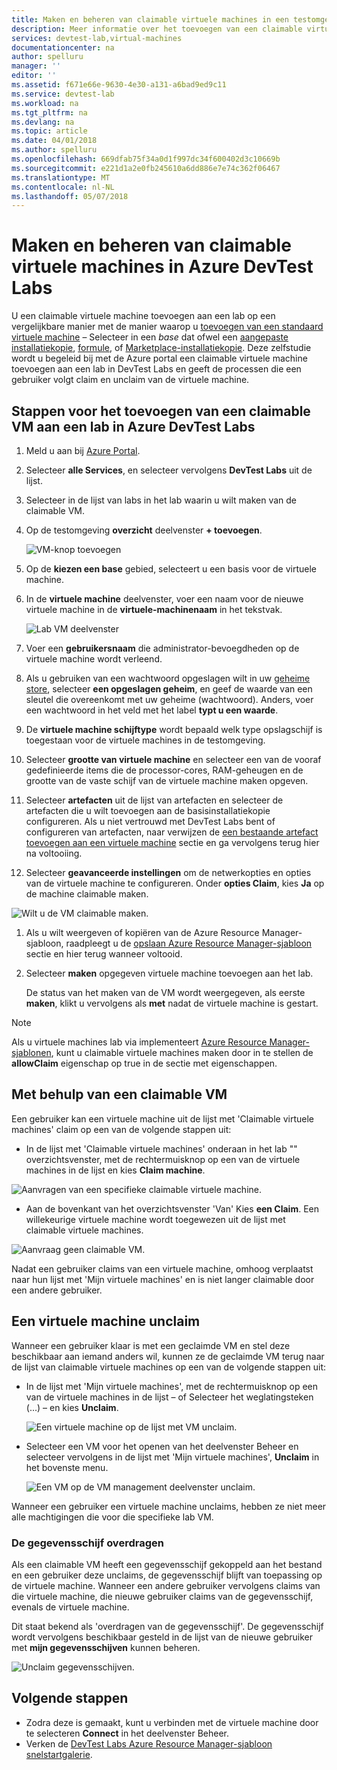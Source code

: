 ```yaml
---
title: Maken en beheren van claimable virtuele machines in een testomgeving in Azure DevTest Labs | Microsoft Docs
description: Meer informatie over het toevoegen van een claimable virtuele machine aan een lab in Azure DevTest Labs
services: devtest-lab,virtual-machines
documentationcenter: na
author: spelluru
manager: ''
editor: ''
ms.assetid: f671e66e-9630-4e30-a131-a6bad9ed9c11
ms.service: devtest-lab
ms.workload: na
ms.tgt_pltfrm: na
ms.devlang: na
ms.topic: article
ms.date: 04/01/2018
ms.author: spelluru
ms.openlocfilehash: 669dfab75f34a0d1f997dc34f600402d3c10669b
ms.sourcegitcommit: e221d1a2e0fb245610a6dd886e7e74c362f06467
ms.translationtype: MT
ms.contentlocale: nl-NL
ms.lasthandoff: 05/07/2018
---
```

# <a name="create-and-manage-claimable-vms-in-azure-devtest-labs"></a>Maken en beheren van claimable virtuele machines in Azure DevTest Labs
U een claimable virtuele machine toevoegen aan een lab op een vergelijkbare manier met de manier waarop u [toevoegen van een standaard virtuele machine](devtest-lab-add-vm.md) – Selecteer in een *base* dat ofwel een [aangepaste installatiekopie](devtest-lab-create-template.md), [formule](devtest-lab-manage-formulas.md), of [Marketplace-installatiekopie](devtest-lab-configure-marketplace-images.md). Deze zelfstudie wordt u begeleid bij met de Azure portal een claimable virtuele machine toevoegen aan een lab in DevTest Labs en geeft de processen die een gebruiker volgt claim en unclaim van de virtuele machine.

## <a name="steps-to-add-a-claimable-vm-to-a-lab-in-azure-devtest-labs"></a>Stappen voor het toevoegen van een claimable VM aan een lab in Azure DevTest Labs
1. Meld u aan bij [Azure Portal](http://go.microsoft.com/fwlink/p/?LinkID=525040).
1. Selecteer **alle Services**, en selecteer vervolgens **DevTest Labs** uit de lijst.
1. Selecteer in de lijst van labs in het lab waarin u wilt maken van de claimable VM.  
1. Op de testomgeving **overzicht** deelvenster **+ toevoegen**.  

    ![VM-knop toevoegen](./media/devtest-lab-add-vm/devtestlab-home-blade-add-vm.png)

1. Op de **kiezen een base** gebied, selecteert u een basis voor de virtuele machine.
1. In de **virtuele machine** deelvenster, voer een naam voor de nieuwe virtuele machine in de **virtuele-machinenaam** in het tekstvak.

    ![Lab VM deelvenster](./media/devtest-lab-add-vm/devtestlab-lab-vm-blade.png)

1. Voer een **gebruikersnaam** die administrator-bevoegdheden op de virtuele machine wordt verleend.  
1. Als u gebruiken van een wachtwoord opgeslagen wilt in uw [geheime store](https://azure.microsoft.com/updates/azure-devtest-labs-keep-your-secrets-safe-and-easy-to-use-with-the-new-personal-secret-store), selecteer **een opgeslagen geheim**, en geef de waarde van een sleutel die overeenkomt met uw geheime (wachtwoord). Anders, voer een wachtwoord in het veld met het label **typt u een waarde**.
1. De **virtuele machine schijftype** wordt bepaald welk type opslagschijf is toegestaan voor de virtuele machines in de testomgeving.
1. Selecteer **grootte van virtuele machine** en selecteer een van de vooraf gedefinieerde items die de processor-cores, RAM-geheugen en de grootte van de vaste schijf van de virtuele machine maken opgeven.
1. Selecteer **artefacten** uit de lijst van artefacten en selecteer de artefacten die u wilt toevoegen aan de basisinstallatiekopie configureren. Als u niet vertrouwd met DevTest Labs bent of configureren van artefacten, naar verwijzen de [een bestaande artefact toevoegen aan een virtuele machine](devtest-lab-add-vm.md#add-an-existing-artifact-to-a-vm) sectie en ga vervolgens terug hier na voltooiing.
1. Selecteer **geavanceerde instellingen** om de netwerkopties en opties van de virtuele machine te configureren. Onder **opties Claim**, kies **Ja** op de machine claimable maken.

  ![Wilt u de VM claimable maken.](./media/devtest-lab-add-vm/devtestlab-claim-VM-option.png)

1. Als u wilt weergeven of kopiëren van de Azure Resource Manager-sjabloon, raadpleegt u de [opslaan Azure Resource Manager-sjabloon](devtest-lab-add-vm.md#save-azure-resource-manager-template) sectie en hier terug wanneer voltooid.
1. Selecteer **maken** opgegeven virtuele machine toevoegen aan het lab.

   De status van het maken van de VM wordt weergegeven, als eerste **maken**, klikt u vervolgens als **met** nadat de virtuele machine is gestart.

> [!NOTE]
> Als u virtuele machines lab via implementeert [Azure Resource Manager-sjablonen](devtest-lab-create-environment-from-arm.md), kunt u claimable virtuele machines maken door in te stellen de **allowClaim** eigenschap op true in de sectie met eigenschappen.
>
>

## <a name="using-a-claimable-vm"></a>Met behulp van een claimable VM

Een gebruiker kan een virtuele machine uit de lijst met 'Claimable virtuele machines' claim op een van de volgende stappen uit:

* In de lijst met 'Claimable virtuele machines' onderaan in het lab "" overzichtsvenster, met de rechtermuisknop op een van de virtuele machines in de lijst en kies **Claim machine**.

 ![Aanvragen van een specifieke claimable virtuele machine.](./media/devtest-lab-add-vm/devtestlab-claim-VM.png)


* Aan de bovenkant van het overzichtsvenster 'Van' Kies **een Claim**. Een willekeurige virtuele machine wordt toegewezen uit de lijst met claimable virtuele machines.

 ![Aanvraag geen claimable VM.](./media/devtest-lab-add-vm/devtestlab-claim-any.png)


Nadat een gebruiker claims van een virtuele machine, omhoog verplaatst naar hun lijst met 'Mijn virtuele machines' en is niet langer claimable door een andere gebruiker.

## <a name="unclaim-a-vm"></a>Een virtuele machine unclaim

Wanneer een gebruiker klaar is met een geclaimde VM en stel deze beschikbaar aan iemand anders wil, kunnen ze de geclaimde VM terug naar de lijst van claimable virtuele machines op een van de volgende stappen uit:

- In de lijst met 'Mijn virtuele machines', met de rechtermuisknop op een van de virtuele machines in de lijst – of Selecteer het weglatingsteken (...) – en kies **Unclaim**.

  ![Een virtuele machine op de lijst met VM unclaim.](./media/devtest-lab-add-vm/devtestlab-unclaim-VM2.png)

- Selecteer een VM voor het openen van het deelvenster Beheer en selecteer vervolgens in de lijst met 'Mijn virtuele machines', **Unclaim** in het bovenste menu.

  ![Een VM op de VM management deelvenster unclaim.](./media/devtest-lab-add-vm/devtestlab-unclaim-VM.png)

Wanneer een gebruiker een virtuele machine unclaims, hebben ze niet meer alle machtigingen die voor die specifieke lab VM.

### <a name="transferring-the-data-disk"></a>De gegevensschijf overdragen
Als een claimable VM heeft een gegevensschijf gekoppeld aan het bestand en een gebruiker deze unclaims, de gegevensschijf blijft van toepassing op de virtuele machine. Wanneer een andere gebruiker vervolgens claims van die virtuele machine, die nieuwe gebruiker claims van de gegevensschijf, evenals de virtuele machine.

Dit staat bekend als 'overdragen van de gegevensschijf'. De gegevensschijf wordt vervolgens beschikbaar gesteld in de lijst van de nieuwe gebruiker met **mijn gegevensschijven** kunnen beheren.

![Unclaim gegevensschijven.](./media/devtest-lab-add-vm/devtestlab-unclaim-datadisks.png)



## <a name="next-steps"></a>Volgende stappen
* Zodra deze is gemaakt, kunt u verbinden met de virtuele machine door te selecteren **Connect** in het deelvenster Beheer.
* Verken de [DevTest Labs Azure Resource Manager-sjabloon snelstartgalerie](https://github.com/Azure/azure-devtestlab/tree/master/Samples).
